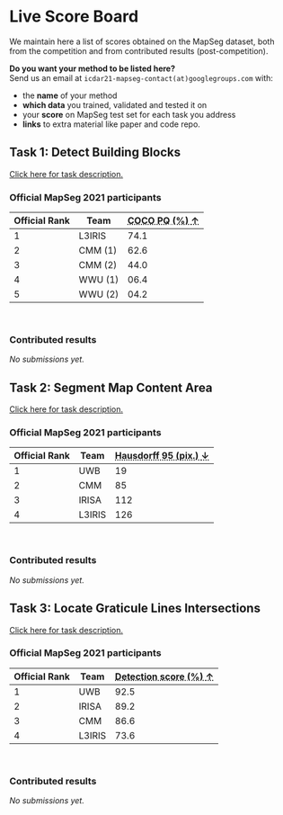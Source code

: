# Live Score Board

We maintain here a list of scores obtained on the MapSeg dataset,
both from the competition and from contributed results (post-competition).

**Do you want your method to be listed here?**  
Send us an email at `icdar21-mapseg-contact(at)googlegroups.com` with:

- the **name** of your method
- **which data** you trained, validated and tested it on
- your **score** on MapSeg test set for each task you address
- **links** to extra material like paper and code repo.

## Task 1: Detect Building Blocks
[Click here for task description.](tasks/task1.md)

### Official MapSeg 2021 participants

|  Official Rank |   Team    |  <abbr title="Higher is better">COCO PQ (%) $`\uparrow`$</abbr> |
| ------------- | ------- | -------------------------------------------------------------- |
| 1             | L3IRIS  | 74.1                                                           |
| 2             | CMM (1) | 62.6                                                           |
| 3             | CMM (2) | 44.0                                                           |
| 4             | WWU (1) | 06.4                                                           |
| 5             | WWU (2) | 04.2                                                           |

<br>

### Contributed results
*No submissions yet.*


## Task 2: Segment Map Content Area
[Click here for task description.](tasks/task2.md)

### Official MapSeg 2021 participants

 Official Rank | Team    | <abbr title="Lower is better">Hausdorff 95 (pix.) $`\downarrow`$</abbr> |
| ------------- | ------- | -------------------------------------------------------------- |
| 1 | UWB | 19 |
| 2 | CMM | 85 |
| 3 | IRISA | 112 |
| 4 | L3IRIS | 126 |

<br>

### Contributed results
*No submissions yet.*



## Task 3: Locate Graticule Lines Intersections
[Click here for task description.](tasks/task3.md)

### Official MapSeg 2021 participants

 Official Rank | Team    | <abbr title="Higher is better">Detection score (%) $`\uparrow`$</abbr> |
| ------------- | ------- | -------------------------------------------------------------- |
| 1 | UWB | 92.5 |
| 2 | IRISA | 89.2 |
| 3 | CMM | 86.6 |
| 4 | L3IRIS | 73.6 |

<br>

### Contributed results
*No submissions yet.*


